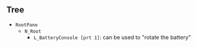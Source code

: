 ## Tree

[](index.md)

-	`RootPane`
	-	`N_Root`
		-	`L_BatteryConsole [prt 1]`: can be used to "rotate the battery"